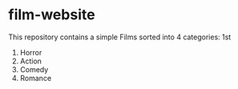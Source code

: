 # film-website
This repository contains a simple Films sorted into 4 categories: 1st
<ol>
  <li> Horror</li> 
  <li> Action</li> 
  <li> Comedy</li> 
  <li> Romance</li>
</ol>
